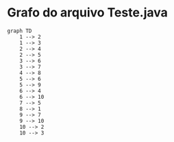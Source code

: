 # Grafo do arquivo Teste.java
```mermaid
graph TD
    1 --> 2
    1 --> 3
    2 --> 4
    2 --> 5
    3 --> 6
    3 --> 7
    4 --> 8
    5 --> 6
    5 --> 9
    6 --> 4
    6 --> 10
    7 --> 5
    8 --> 1
    9 --> 7
    9 --> 10
    10 --> 2
    10 --> 3
```